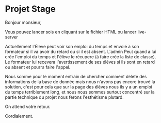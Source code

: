 # Projet Stage

Bonjour monsieur, 

Vous pouvez lancer sois en cliquant sur le fichier HTML ou lancer live-server

Actuellement l'Éleve peut voir son emploi du temps et envoié à son formateur si il va avoir du retard ou si il est absent. L'admin Peut quand a lui crée l'emploi du temps et l'élève le récupere (à faire crée la liste de classe). Le formateur lui recevera l'avertissement de ses élèves si ils sont en retard ou absent et pourra faire l'appel.

Nous somme pour le moment entrain de chercher comment delete des informations de la base de donnée mais nous n'avons pas encore trouvé la solution, c'est pour cela que sur la page des élèves nous ils y a un emploi du temps terriblement long, et nous nous sommes surtout concentré sur la partie technique du projet nous ferons l'esthétisme plutard.


On attend votre retour.

Cordialement.